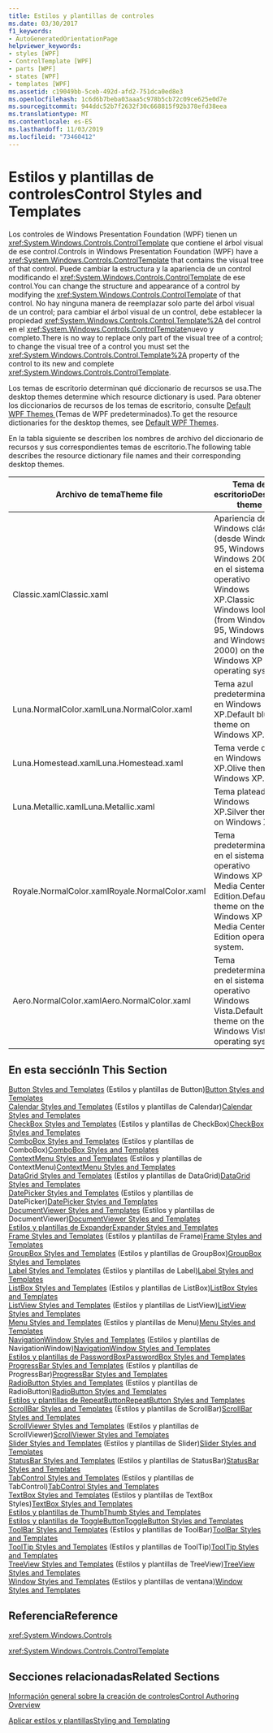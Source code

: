 ```yaml
---
title: Estilos y plantillas de controles
ms.date: 03/30/2017
f1_keywords:
- AutoGeneratedOrientationPage
helpviewer_keywords:
- styles [WPF]
- ControlTemplate [WPF]
- parts [WPF]
- states [WPF]
- templates [WPF]
ms.assetid: c19049bb-5ceb-492d-afd2-751dca0ed8e3
ms.openlocfilehash: 1c6d6b7beba03aaa5c978b5cb72c09ce625e0d7e
ms.sourcegitcommit: 944ddc52b7f2632f30c668815f92b378efd38eea
ms.translationtype: MT
ms.contentlocale: es-ES
ms.lasthandoff: 11/03/2019
ms.locfileid: "73460412"
---
```

# <a name="control-styles-and-templates"></a><span data-ttu-id="9914d-102">Estilos y plantillas de controles</span><span class="sxs-lookup"><span data-stu-id="9914d-102">Control Styles and Templates</span></span>
<span data-ttu-id="9914d-103">Los controles de Windows Presentation Foundation (WPF) tienen un <xref:System.Windows.Controls.ControlTemplate> que contiene el árbol visual de ese control.</span><span class="sxs-lookup"><span data-stu-id="9914d-103">Controls in Windows Presentation Foundation (WPF) have a <xref:System.Windows.Controls.ControlTemplate> that contains the visual tree of that control.</span></span> <span data-ttu-id="9914d-104">Puede cambiar la estructura y la apariencia de un control modificando el <xref:System.Windows.Controls.ControlTemplate> de ese control.</span><span class="sxs-lookup"><span data-stu-id="9914d-104">You can change the structure and appearance of a control by modifying the <xref:System.Windows.Controls.ControlTemplate> of that control.</span></span> <span data-ttu-id="9914d-105">No hay ninguna manera de reemplazar solo parte del árbol visual de un control; para cambiar el árbol visual de un control, debe establecer la propiedad <xref:System.Windows.Controls.Control.Template%2A> del control en el <xref:System.Windows.Controls.ControlTemplate>nuevo y completo.</span><span class="sxs-lookup"><span data-stu-id="9914d-105">There is no way to replace only part of the visual tree of a control; to change the visual tree of a control you must set the <xref:System.Windows.Controls.Control.Template%2A> property of the control to its new and complete <xref:System.Windows.Controls.ControlTemplate>.</span></span>  
  
 <span data-ttu-id="9914d-106">Los temas de escritorio determinan qué diccionario de recursos se usa.</span><span class="sxs-lookup"><span data-stu-id="9914d-106">The desktop themes determine which resource dictionary is used.</span></span> <span data-ttu-id="9914d-107">Para obtener los diccionarios de recursos de los temas de escritorio, consulte [Default WPF Themes ](https://go.microsoft.com/fwlink/?LinkID=158252) (Temas de WPF predeterminados).</span><span class="sxs-lookup"><span data-stu-id="9914d-107">To get the resource dictionaries for the desktop themes, see [Default WPF Themes](https://go.microsoft.com/fwlink/?LinkID=158252).</span></span>  
  
 <span data-ttu-id="9914d-108">En la tabla siguiente se describen los nombres de archivo del diccionario de recursos y sus correspondientes temas de escritorio.</span><span class="sxs-lookup"><span data-stu-id="9914d-108">The following table describes the resource dictionary file names and their corresponding desktop themes.</span></span>  
  
|<span data-ttu-id="9914d-109">Archivo de tema</span><span class="sxs-lookup"><span data-stu-id="9914d-109">Theme file</span></span>|<span data-ttu-id="9914d-110">Tema de escritorio</span><span class="sxs-lookup"><span data-stu-id="9914d-110">Desktop theme</span></span>|  
|----------------|-------------------|  
|<span data-ttu-id="9914d-111">Classic.xaml</span><span class="sxs-lookup"><span data-stu-id="9914d-111">Classic.xaml</span></span>|<span data-ttu-id="9914d-112">Apariencia de Windows clásica (desde Windows 95, Windows 98 y Windows 2000) en el sistema operativo Windows XP.</span><span class="sxs-lookup"><span data-stu-id="9914d-112">Classic Windows look (from Windows 95, Windows 98, and Windows 2000) on the Windows XP operating system..</span></span>|  
|<span data-ttu-id="9914d-113">Luna.NormalColor.xaml</span><span class="sxs-lookup"><span data-stu-id="9914d-113">Luna.NormalColor.xaml</span></span>|<span data-ttu-id="9914d-114">Tema azul predeterminado en Windows XP.</span><span class="sxs-lookup"><span data-stu-id="9914d-114">Default blue theme on Windows XP.</span></span>|  
|<span data-ttu-id="9914d-115">Luna.Homestead.xaml</span><span class="sxs-lookup"><span data-stu-id="9914d-115">Luna.Homestead.xaml</span></span>|<span data-ttu-id="9914d-116">Tema verde olivo en Windows XP.</span><span class="sxs-lookup"><span data-stu-id="9914d-116">Olive theme on Windows XP.</span></span>|  
|<span data-ttu-id="9914d-117">Luna.Metallic.xaml</span><span class="sxs-lookup"><span data-stu-id="9914d-117">Luna.Metallic.xaml</span></span>|<span data-ttu-id="9914d-118">Tema plateado en Windows XP.</span><span class="sxs-lookup"><span data-stu-id="9914d-118">Silver theme on Windows XP.</span></span>|  
|<span data-ttu-id="9914d-119">Royale.NormalColor.xaml</span><span class="sxs-lookup"><span data-stu-id="9914d-119">Royale.NormalColor.xaml</span></span>|<span data-ttu-id="9914d-120">Tema predeterminado en el sistema operativo Windows XP Media Center Edition.</span><span class="sxs-lookup"><span data-stu-id="9914d-120">Default theme on the Windows XP Media Center Edition operating system.</span></span>|  
|<span data-ttu-id="9914d-121">Aero.NormalColor.xaml</span><span class="sxs-lookup"><span data-stu-id="9914d-121">Aero.NormalColor.xaml</span></span>|<span data-ttu-id="9914d-122">Tema predeterminado en el sistema operativo Windows Vista.</span><span class="sxs-lookup"><span data-stu-id="9914d-122">Default theme on the Windows Vista operating system.</span></span>|  
  
## <a name="in-this-section"></a><span data-ttu-id="9914d-123">En esta sección</span><span class="sxs-lookup"><span data-stu-id="9914d-123">In This Section</span></span>  
 <span data-ttu-id="9914d-124">[Button Styles and Templates](button-styles-and-templates.md) (Estilos y plantillas de Button)</span><span class="sxs-lookup"><span data-stu-id="9914d-124">[Button Styles and Templates](button-styles-and-templates.md)</span></span>  
 <span data-ttu-id="9914d-125">[Calendar Styles and Templates](calendar-styles-and-templates.md) (Estilos y plantillas de Calendar)</span><span class="sxs-lookup"><span data-stu-id="9914d-125">[Calendar Styles and Templates](calendar-styles-and-templates.md)</span></span>  
 <span data-ttu-id="9914d-126">[CheckBox Styles and Templates](checkbox-styles-and-templates.md) (Estilos y plantillas de CheckBox)</span><span class="sxs-lookup"><span data-stu-id="9914d-126">[CheckBox Styles and Templates](checkbox-styles-and-templates.md)</span></span>  
 <span data-ttu-id="9914d-127">[ComboBox Styles and Templates](combobox-styles-and-templates.md) (Estilos y plantillas de ComboBox)</span><span class="sxs-lookup"><span data-stu-id="9914d-127">[ComboBox Styles and Templates](combobox-styles-and-templates.md)</span></span>  
 <span data-ttu-id="9914d-128">[ContextMenu Styles and Templates](contextmenu-styles-and-templates.md) (Estilos y plantillas de ContextMenu)</span><span class="sxs-lookup"><span data-stu-id="9914d-128">[ContextMenu Styles and Templates](contextmenu-styles-and-templates.md)</span></span>  
 <span data-ttu-id="9914d-129">[DataGrid Styles and Templates](datagrid-styles-and-templates.md) (Estilos y plantillas de DataGrid)</span><span class="sxs-lookup"><span data-stu-id="9914d-129">[DataGrid Styles and Templates](datagrid-styles-and-templates.md)</span></span>  
 <span data-ttu-id="9914d-130">[DatePicker Styles and Templates](datepicker-styles-and-templates.md) (Estilos y plantillas de DatePicker)</span><span class="sxs-lookup"><span data-stu-id="9914d-130">[DatePicker Styles and Templates](datepicker-styles-and-templates.md)</span></span>  
 <span data-ttu-id="9914d-131">[DocumentViewer Styles and Templates](documentviewer-styles-and-templates.md) (Estilos y plantillas de DocumentViewer)</span><span class="sxs-lookup"><span data-stu-id="9914d-131">[DocumentViewer Styles and Templates](documentviewer-styles-and-templates.md)</span></span>  
 [<span data-ttu-id="9914d-132">Estilos y plantillas de Expander</span><span class="sxs-lookup"><span data-stu-id="9914d-132">Expander Styles and Templates</span></span>](expander-styles-and-templates.md)  
 <span data-ttu-id="9914d-133">[Frame Styles and Templates](frame-styles-and-templates.md) (Estilos y plantillas de Frame)</span><span class="sxs-lookup"><span data-stu-id="9914d-133">[Frame Styles and Templates](frame-styles-and-templates.md)</span></span>  
 <span data-ttu-id="9914d-134">[GroupBox Styles and Templates](groupbox-styles-and-templates.md) (Estilos y plantillas de GroupBox)</span><span class="sxs-lookup"><span data-stu-id="9914d-134">[GroupBox Styles and Templates](groupbox-styles-and-templates.md)</span></span>  
 <span data-ttu-id="9914d-135">[Label Styles and Templates](label-styles-and-templates.md) (Estilos y plantillas de Label)</span><span class="sxs-lookup"><span data-stu-id="9914d-135">[Label Styles and Templates](label-styles-and-templates.md)</span></span>  
 <span data-ttu-id="9914d-136">[ListBox Styles and Templates](listbox-styles-and-templates.md) (Estilos y plantillas de ListBox)</span><span class="sxs-lookup"><span data-stu-id="9914d-136">[ListBox Styles and Templates](listbox-styles-and-templates.md)</span></span>  
 <span data-ttu-id="9914d-137">[ListView Styles and Templates](listview-styles-and-templates.md) (Estilos y plantillas de ListView)</span><span class="sxs-lookup"><span data-stu-id="9914d-137">[ListView Styles and Templates](listview-styles-and-templates.md)</span></span>  
 <span data-ttu-id="9914d-138">[Menu Styles and Templates](menu-styles-and-templates.md) (Estilos y plantillas de Menu)</span><span class="sxs-lookup"><span data-stu-id="9914d-138">[Menu Styles and Templates](menu-styles-and-templates.md)</span></span>  
 <span data-ttu-id="9914d-139">[NavigationWindow Styles and Templates](navigationwindow-styles-and-templates.md) (Estilos y plantillas de NavigationWindow)</span><span class="sxs-lookup"><span data-stu-id="9914d-139">[NavigationWindow Styles and Templates](navigationwindow-styles-and-templates.md)</span></span>  
 [<span data-ttu-id="9914d-140">Estilos y plantillas de PasswordBox</span><span class="sxs-lookup"><span data-stu-id="9914d-140">PasswordBox Styles and Templates</span></span>](passwordbox-styles-and-templates.md)  
 <span data-ttu-id="9914d-141">[ProgressBar Styles and Templates](progressbar-styles-and-templates.md) (Estilos y plantillas de ProgressBar)</span><span class="sxs-lookup"><span data-stu-id="9914d-141">[ProgressBar Styles and Templates](progressbar-styles-and-templates.md)</span></span>  
 <span data-ttu-id="9914d-142">[RadioButton Styles and Templates](radiobutton-styles-and-templates.md) (Estilos y plantillas de RadioButton)</span><span class="sxs-lookup"><span data-stu-id="9914d-142">[RadioButton Styles and Templates](radiobutton-styles-and-templates.md)</span></span>  
 [<span data-ttu-id="9914d-143">Estilos y plantillas de RepeatButton</span><span class="sxs-lookup"><span data-stu-id="9914d-143">RepeatButton Styles and Templates</span></span>](repeatbutton-styles-and-templates.md)  
 <span data-ttu-id="9914d-144">[ScrollBar Styles and Templates](scrollbar-styles-and-templates.md) (Estilos y plantillas de ScrollBar)</span><span class="sxs-lookup"><span data-stu-id="9914d-144">[ScrollBar Styles and Templates](scrollbar-styles-and-templates.md)</span></span>  
 <span data-ttu-id="9914d-145">[ScrollViewer Styles and Templates](scrollviewer-styles-and-templates.md) (Estilos y plantillas de ScrollViewer)</span><span class="sxs-lookup"><span data-stu-id="9914d-145">[ScrollViewer Styles and Templates](scrollviewer-styles-and-templates.md)</span></span>  
 <span data-ttu-id="9914d-146">[Slider Styles and Templates](slider-styles-and-templates.md) (Estilos y plantillas de Slider)</span><span class="sxs-lookup"><span data-stu-id="9914d-146">[Slider Styles and Templates](slider-styles-and-templates.md)</span></span>  
 <span data-ttu-id="9914d-147">[StatusBar Styles and Templates](statusbar-styles-and-templates.md) (Estilos y plantillas de StatusBar)</span><span class="sxs-lookup"><span data-stu-id="9914d-147">[StatusBar Styles and Templates](statusbar-styles-and-templates.md)</span></span>  
 <span data-ttu-id="9914d-148">[TabControl Styles and Templates](tabcontrol-styles-and-templates.md) (Estilos y plantillas de TabControl)</span><span class="sxs-lookup"><span data-stu-id="9914d-148">[TabControl Styles and Templates](tabcontrol-styles-and-templates.md)</span></span>  
 <span data-ttu-id="9914d-149">[TextBox Styles and Templates](textbox-styles-and-templates.md) (Estilos y plantillas de TextBox Styles)</span><span class="sxs-lookup"><span data-stu-id="9914d-149">[TextBox Styles and Templates](textbox-styles-and-templates.md)</span></span>  
 [<span data-ttu-id="9914d-150">Estilos y plantillas de Thumb</span><span class="sxs-lookup"><span data-stu-id="9914d-150">Thumb Styles and Templates</span></span>](thumb-styles-and-templates.md)  
 [<span data-ttu-id="9914d-151">Estilos y plantillas de ToggleButton</span><span class="sxs-lookup"><span data-stu-id="9914d-151">ToggleButton Styles and Templates</span></span>](togglebutton-styles-and-templates.md)  
 <span data-ttu-id="9914d-152">[ToolBar Styles and Templates](toolbar-styles-and-templates.md) (Estilos y plantillas de ToolBar)</span><span class="sxs-lookup"><span data-stu-id="9914d-152">[ToolBar Styles and Templates](toolbar-styles-and-templates.md)</span></span>  
 <span data-ttu-id="9914d-153">[ToolTip Styles and Templates](tooltip-styles-and-templates.md) (Estilos y plantillas de ToolTip)</span><span class="sxs-lookup"><span data-stu-id="9914d-153">[ToolTip Styles and Templates](tooltip-styles-and-templates.md)</span></span>  
 <span data-ttu-id="9914d-154">[TreeView Styles and Templates](treeview-styles-and-templates.md) (Estilos y plantillas de TreeView)</span><span class="sxs-lookup"><span data-stu-id="9914d-154">[TreeView Styles and Templates](treeview-styles-and-templates.md)</span></span>  
 <span data-ttu-id="9914d-155">[Window Styles and Templates](window-styles-and-templates.md) (Estilos y plantillas de ventana)</span><span class="sxs-lookup"><span data-stu-id="9914d-155">[Window Styles and Templates](window-styles-and-templates.md)</span></span>  
  
## <a name="reference"></a><span data-ttu-id="9914d-156">Referencia</span><span class="sxs-lookup"><span data-stu-id="9914d-156">Reference</span></span>  
 <xref:System.Windows.Controls>  
  
 <xref:System.Windows.Controls.ControlTemplate>  
  
## <a name="related-sections"></a><span data-ttu-id="9914d-157">Secciones relacionadas</span><span class="sxs-lookup"><span data-stu-id="9914d-157">Related Sections</span></span>  
 [<span data-ttu-id="9914d-158">Información general sobre la creación de controles</span><span class="sxs-lookup"><span data-stu-id="9914d-158">Control Authoring Overview</span></span>](control-authoring-overview.md)  
  
 [<span data-ttu-id="9914d-159">Aplicar estilos y plantillas</span><span class="sxs-lookup"><span data-stu-id="9914d-159">Styling and Templating</span></span>](../../../desktop-wpf/fundamentals/styles-templates-overview.md)
